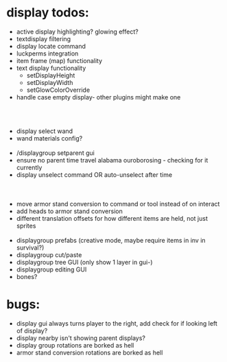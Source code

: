 # display todos:
- active display highlighting? glowing effect?
- textdisplay filtering
- display locate command
- luckperms integration
- item frame (map) functionality
- text display functionality
  - setDisplayHeight 
  - setDisplayWidth
  - setGlowColorOverride
- handle case empty display- other plugins might make one

</br></br>
- display select wand
- wand materials config?
</br></br>
- /displaygroup setparent gui
- ensure no parent time travel alabama ouroborosing - checking for it currently
- display unselect command OR auto-unselect after time
</br></br></br></br>
- move armor stand conversion to command or tool instead of on interact
- add heads to armor stand conversion
- different translation offsets for how different items are held, not just sprites
</br></br>
- displaygroup prefabs (creative mode, maybe require items in inv in survival?)
- displaygroup cut/paste
- displaygroup tree GUI (only show 1 layer in gui-)
- displaygroup editing GUI
- bones?

# bugs:
- display gui always turns player to the right, add check for if looking left of display?
- display nearby isn't showing parent displays?
- display group rotations are borked as hell
- armor stand conversion rotations are borked as hell
